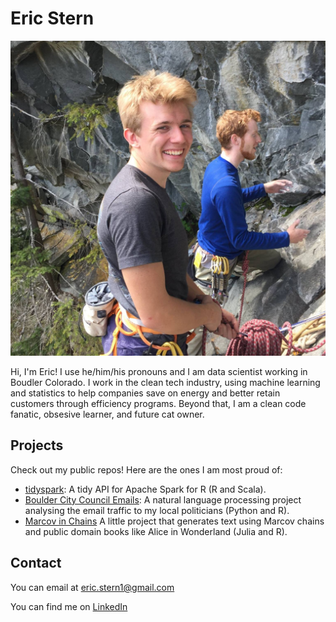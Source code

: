 # Eric Stern

![](https://github.com/estern95/estern95/blob/master/Casual%20Headshot.jpg?raw=true)
<!--
**estern95/estern95** is a ✨ _special_ ✨ repository because its `README.md` (this file) appears on your GitHub profile.

Here are some ideas to get you started:

- 🔭 I’m currently working on ...
- 🌱 I’m currently learning ...
- 👯 I’m looking to collaborate on ...
- 🤔 I’m looking for help with ...
- 💬 Ask me about ...
- 📫 How to reach me: ...
- 😄 Pronouns: ...
- ⚡ Fun fact: ...
-->

Hi, I'm Eric! I use he/him/his pronouns and I am data scientist working in Boudler Colorado. I work in the clean tech industry, using machine learning and statistics to help companies save on energy and better retain customers through efficiency programs. Beyond that, I am a clean code fanatic, obsesive learner, and future cat owner. 

## Projects

Check out my public repos! Here are the ones I am most proud of:

* [tidyspark](https://github.com/danzafar/tidyspark): A tidy API for Apache Spark for R (R and Scala).
* [Boulder City Council Emails](https://github.com/estern95/boulder_council_emails#boulder-colorado-local-politics): A natural language processing project analysing the email traffic to my local politicians (Python and R). 
* [Marcov in Chains](https://github.com/estern95/Marcov-in-Chains) A little project that generates text using Marcov chains and public domain books like Alice in Wonderland (Julia and R). 

## Contact

You can email at [eric.stern1@gmail.com](mailto:eric.stern1@gmail.com)

You can find me on [LinkedIn](https://www.linkedin.com/in/eric-stern-47042296/)
